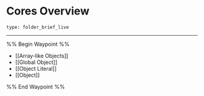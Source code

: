 # Cores Overview
 
```ccard
type: folder_brief_live
```
 
---

%% Begin Waypoint %%
- [[Array-like Objects]]
- [[Global Object]]
- [[Object Literal]]
- [[Object]]

%% End Waypoint %%